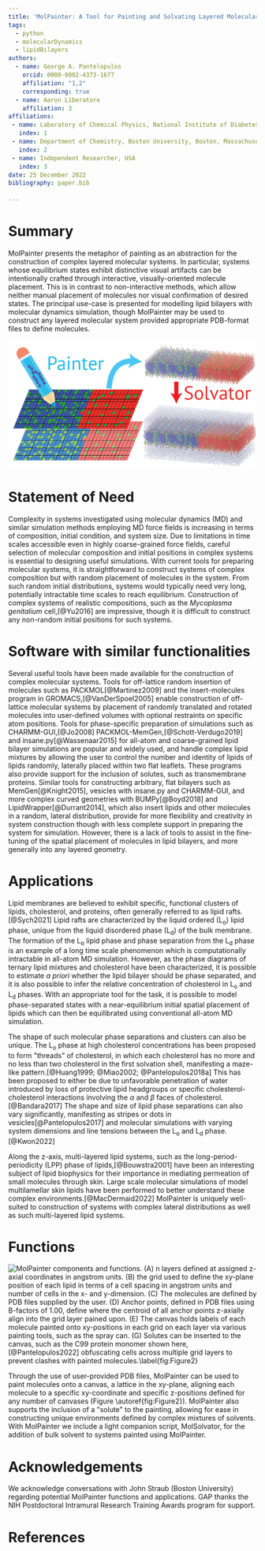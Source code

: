 ```yaml
---
title: 'MolPainter: A Tool for Painting and Solvating Layered Molecular Systems'
tags:
  - python
  - molecularDynamics
  - lipidBilayers
authors:
  - name: George A. Pantelopulos
    orcid: 0000-0002-4373-1677
    affiliation: "1,2"
    corresponding: true
  - name: Aaron Liberatore
    affiliation: 3
affiliations:
 - name: Laboratory of Chemical Physics, National Institute of Diabetes and Digestive and Kidney Diseases, National Institutes of Health, Bethesda, Maryland, USA
   index: 1
 - name: Department of Chemistry, Boston University, Boston, Massachusetts, USA
   index: 2
 - name: Independent Researcher, USA
   index: 3
date: 25 December 2022
bibliography: paper.bib

---
```


# Summary

MolPainter presents the metaphor of painting as an abstraction for the construction of complex layered molecular systems. In particular, systems whose equilibrium states exhibit distinctive visual artifacts can be intentionally crafted through interactive, visually-oriented molecule placement. This is in contrast to non-interactive methods, which allow neither manual placement of molecules nor visual confirmation of desired states. The principal use-case is presented for modelling lipid bilayers with molecular dynamics simulation, though MolPainter may be used to construct any layered molecular system provided appropriate PDB-format files to define molecules.

![MolPainter uses xy-plane grids at defined z-positions and allows the user to paint user-supplied PDB files into these grids to define a molecular system. MolSolvator solvates these systems after construction.\label{fig:Figure1}](figures/MolPainterGraphic.png)

# Statement of Need

Complexity in systems investigated using molecular dynamics (MD) and similar simulation methods employing MD force fields is increasing in terms of composition, initial condition, and system size. Due to limitations in time scales accessible even in highly coarse-grained force fields, careful selection of molecular composition and initial positions in complex systems is essential to designing useful simulations. With current tools for preparing molecular systems, it is straightforward to construct systems of complex composition but with random placement of molecules in the system. From such random initial distributions, systems would typically need very long, potentially intractable time scales to reach equilibrium. Construction of complex systems of realistic compositions, such as the *Mycoplasma genitalium* cell,[@Yu2016] are impressive, though it is difficult to construct any non-random initial positions for such systems.

# Software with similar functionalities

Several useful tools have been made available for the construction of complex molecular systems. Tools for off-lattice random insertion of molecules such as PACKMOL[@Martinez2009] and the insert-molecules program in GROMACS,[@VanDerSpoel2005] enable construction of off-lattice molecular systems by placement of randomly translated and rotated molecules into user-defined volumes with optional restraints on specific atom positions. Tools for phase-specific preparation of simulations such as CHARMM-GUI,[@Jo2008] PACKMOL-MemGen,[@Schott-Verdugo2019] and insane.py[@Wassenaar2015] for all-atom and coarse-grained lipid bilayer simulations are popular and widely used, and handle complex lipid mixtures by allowing the user to control the number and identity of lipids of lipids randomly, laterally placed within two flat leaflets. These programs also provide support for the inclusion of solutes, such as transmembrane proteins. Similar tools for constructing arbitrary, flat bilayers such as MemGen[@Knight2015], vesicles with insane.py and CHARMM-GUI, and more complex curved geometries with BUMPy[@Boyd2018] and LipidWrapper[@Durrant2014], which also insert lipids and other molecules in a random, lateral distribution, provide for more flexibility and creativity in system construction though with less complete support in preparing the system for simulation. However, there is a lack of tools to assist in the fine-tuning of the spatial placement of molecules in lipid bilayers, and more generally into any layered geometry.


# Applications

Lipid membranes are believed to exhibit specific, functional clusters of lipids, cholesterol, and proteins, often generally referred to as lipid rafts.[@Sych2021] Lipid rafts are characterized by the liquid ordered ($\mathrm{L_o}$) lipid phase, unique from the liquid disordered phase ($\mathrm{L_d}$) of the bulk membrane. The formation of the $\mathrm{L_o}$ lipid phase and phase separation from the $\mathrm{L_d}$ phase is an example of a long time scale phenomenon which is computationally intractable in all-atom MD simulation. However, as the phase diagrams of ternary lipid mixtures and cholesterol have been characterized, it is possible to estimate *a priori* whether the lipid bilayer should be phase separated, and it is also possible to infer the relative concentration of cholesterol in $\mathrm{L_o}$ and $\mathrm{L_d}$ phases. With an appropriate tool for the task, it is possible to model phase-separated states with a near-equilibrium initial spatial placement of lipids which can then be equilibrated using conventional all-atom MD simulation.

The shape of such molecular phase separations and clusters can also be unique. The $\mathrm{L_o}$ phase at high cholesterol concentrations has been proposed to form "threads" of cholesterol, in which each cholesterol has no more and no less than two cholesterol in the first solvation shell, manifesting a maze-like pattern.[@Huang1999; @Miao2002; @Pantelopulos2018a] This has been proposed to either be due to unfavorable penetration of water introduced by loss of protective lipid headgroups or specific cholesterol-cholesterol interactions involving the $\alpha$ and $\beta$ faces of cholesterol.[@Bandara2017] The shape and size of lipid phase separations can also vary significantly, manifesting as stripes or dots in vesicles[@Pantelopulos2017] and molecular simulations with varying system dimensions and line tensions between the $\mathrm{L_o}$ and $\mathrm{L_d}$ phase.[@Kwon2022] 

Along the z-axis, multi-layered lipid systems, such as the long-period-periodicity (LPP) phase of lipids,[@Bouwstra2001] have been an interesting subject of lipid biophysics for their importance in mediating permeation of small molecules through skin. Large scale molecular simulations of model multilamellar skin lipids have been performed to better understand these complex environments.[@MacDermaid2022] MolPainter is uniquely well-suited to construction of systems with complex lateral distributions as well as such multi-layered lipid systems.

# Functions

![MolPainter components and functions. (A) *n* layers defined at assigned z-axial coordinates in angstrom units. (B) the grid used to define the xy-plane position of each lipid in terms of a cell spacing in angstrom units and number of cells in the x- and y-dimension. (C) The molecules are defined by PDB files supplied by the user. (D) Anchor points, defined in PDB files using B-factors of 1.00, define where the centroid of all anchor points z-axially align into the grid layer pained upon. (E) The canvas holds labels of each molecule painted onto xy-positions in each grid on each layer via various painting tools, such as the spray can. (G) Solutes can be inserted to the canvas, such as the C99 protein monomer shown here,[@Pantelopulos2022] obfuscating cells across multiple grid layers to prevent clashes with painted molecules.\label{fig:Figure2}](figures/MolPainterObjectsAndFunctions.png)

Through the use of user-provided PDB files, MolPainter can be used to paint molecules onto a canvas, a lattice in the xy-plane, aligning each molecule to a specific xy-coordinate and specific z-positions defined for any number of canvases (Figure \autoref{fig:Figure2}). MolPainter also supports the inclusion of a "solute" to the painting, allowing for ease in constructing unique environments defined by complex mixtures of solvents. With MolPainter we include a light companion script, MolSolvator, for the addition of bulk solvent to systems painted using MolPainter.

# Acknowledgements

We acknowledge conversations with John Straub (Boston University) regarding potential MolPainter functions and applications. GAP thanks the NIH Postdoctoral Intramural Research Training Awards program for support.

# References

